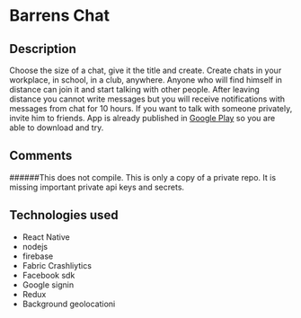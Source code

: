 # Barrens Chat

## Description
Choose the size of a chat, give it the title and create. Create chats in your workplace, 
in school, in a club, anywhere. Anyone who will find himself in 
distance can join it and start talking with other people. 
After leaving distance you cannot write messages but you 
will receive notifications with messages from chat for 10 hours. If 
you want to talk with someone privately, invite him to friends. App is already published in [Google Play](https://play.google.com/store/apps/details?id=com.believeapps.barrens)
so you are able to download and try.

## Comments
######This does not compile. This is only a copy of a private repo. It is missing important private api keys and secrets.


## Technologies used
- React Native
- nodejs
- firebase
- Fabric Crashliytics
- Facebook sdk
- Google signin
- Redux
- Background geolocationi

